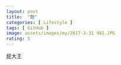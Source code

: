 ```yaml
---
layout: post
title:  "酷"
categories: [ Lifestyle ]
tags: [ GitHub ]
image: assets/images/my/2017-3-31 981.JPG
rating: 5
---
```


屁大王


